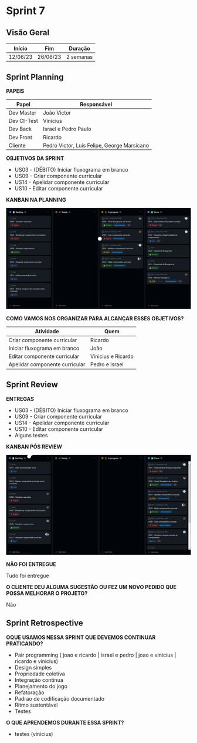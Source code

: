 # Sprint 7

## Visão Geral

|  Início  |   Fim    |  Duração  |
| :------: | :------: | :-------: |
| 12/06/23 | 26/06/23 | 2 semanas |

## Sprint Planning
**PAPEIS**

| Papel       | Responsável                                 |
| ----------- | ------------------------------------------- |
| Dev Master  | João Victor                                 |
| Dev CI-Test | Vinicius                                    |
| Dev Back    | Israel e Pedro Paulo                        |
| Dev Front   | Ricardo                                     |
| Cliente     | Pedro Victor, Luis Felipe, George Marsicano |


**OBJETIVOS DA SPRINT**

- US03 - (DÉBITO) Iniciar fluxograma em branco
- US09 - Criar componente curricular         
- US14 - Apelidar componente curricular      
- US10 - Editar componente curricular     

**KANBAN NA PLANNING**

![1](docs/../../img/planning_7.jpeg)

**COMO VAMOS NOS ORGANIZAR PARA ALCANÇAR ESSES OBJETIVOS?**

| Atividade                      | Quem               |
| ------------------------------ | ------------------ |
| Criar componente curricular    | Ricardo            |
| Iniciar fluxograma em branco   | João               |
| Editar componente curricular   | Vinicius e Ricardo |
| Apelidar componente curricular | Pedro e Israel     |


## Sprint Review
**ENTREGAS**

- US03 - (DÉBITO) Iniciar fluxograma em branco
- US09 - Criar componente curricular         
- US14 - Apelidar componente curricular      
- US10 - Editar componente curricular     
- Alguns testes


**KANBAN PÓS REVIEW**

![1](docs/../../img/done_7.jpeg)

**NÃO FOI ENTREGUE**

Tudo foi entregue

**O CLIENTE DEU ALGUMA SUGESTÃO OU FEZ UM NOVO PEDIDO QUE POSSA MELHORAR O PROJETO?**

Não

## Sprint Retrospective
**OQUE USAMOS NESSA SPRINT QUE DEVEMOS CONTINUAR PRATICANDO?**

- Pair programming ( joao e ricardo | israel e pedro | joao e vinicius | ricardo e vinicius)
- Design simples
- Propriedade coletiva
- Integração continua
- Planejamento do jogo
- Refatoração
- Padrao de codificação documentado
- Ritmo sustentável
- Testes
    
**O QUE APRENDEMOS DURANTE ESSA SPRINT?**

- testes (vinicius)
